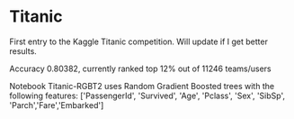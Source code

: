 # Titanic
First entry to the Kaggle Titanic competition. Will update if I get better results.

Accuracy 0.80382, currently ranked top 12% out of 11246 teams/users

Notebook Titanic-RGBT2 uses Random Gradient Boosted trees with the following features:
['PassengerId', 'Survived', 'Age', 'Pclass', 'Sex', 'SibSp', 'Parch','Fare','Embarked']
